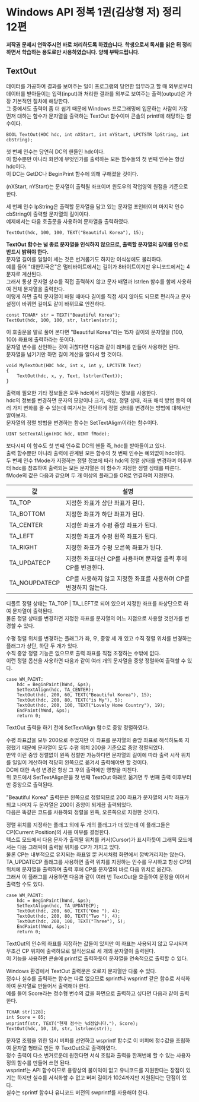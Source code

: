 # Windows API 정복 1권(김상형 저) 정리 12편

**저작권 문제시 연락주시면 바로 처리하도록 하겠습니다. 학생으로서 독서를 읽은 뒤 정리하면서 학습하는 용도로만 사용하였습니다. 양해 부탁드립니다.**

## TextOut

데이터를 가공하여 결과를 보여주는 일이 프로그램의 당연한 임무라고 할 때 외부로부터 데이터를 받아들이는 입력(input)과 처리한 결과를 외부로 보여주는 출력(output)은 가장 기본적인 절차에 해당한다.  
그 중에서도 출력이 좀 더 쉽기 때문에 Windows 프로그래밍에 입문하는 사람이 가장 먼저 대하는 함수가 문자열을 출력하는 TextOut 함수이며 콘솔의 printf에 해당하는 함수이다.  
  
    BOOL TextOut(HDC hdc, int nXStart, int nYStart, LPCTSTR lpString, int cbString);

첫 번째 인수는 당연히 DC의 핸들인 hdc이다.  
이 함수뿐만 아니라 화면에 무엇인가를 출력하는 모든 함수들의 첫 번째 인수는 항상 hdc이다.  
이 DC는 GetDC나 BeginPrint 함수에 의해 구해졌을 것이다.  
  
(nXStart, nYStart)는 문자열이 출력될 좌표이며 윈도우의 작업영역 원점을 기준으로 한다.  
  
세 번째 인수 lpString은 출력할 문자열을 담고 있는 문자열 포인터이며 마지막 인수 cbString이 출력할 문자열의 길이이다.  
예제에서는 다음 호출문을 사용하여 문자열을 출력하였다.  
  
    TextOut(hdc, 100, 100, TEXT("Beautiful Korea"), 15);

**TextOut 함수는 널 종료 문자열을 인식하지 않으므로, 출력할 문자열의 길이를 인수로 반드시 밝혀야 한다.**  
문자열 길이를 일일이 세는 것은 번거롭기도 하지만 이식성에도 불리하다.  
예를 들어 "대한민국은"은 멀티바이트에서는 길이가 8바이트이지만 유니코드에서는 4문자로 계산된다.  
그래서 통상 문자열 상수를 직접 출력하지 않고 문자 배열과 lstrlen 함수를 함께 사용하여 전체 문자열을 출력한다.  
이렇게 하면 출력 문자열이 바뀔 때마다 길이를 직접 세지 않아도 되므로 편리하고 문자 설정이 바뀌면 길이도 같이 바뀌므로 안전하다.  
  
    const TCHAR* str = TEXT("Beautiful Korea");
    TextOut(hdc, 100, 100, str, lstrlen(str));

이 호출문을 말로 풀어 본다면 "Beautiful Korea"라는 15자 길이의 문자열을 (100, 100) 좌표에 출력하라는 뜻이다.  
문자열 변수를 선언하는 것이 귀찮다면 다음과 같이 래퍼를 만들어 사용하면 된다.  
문자열을 넘기기만 하면 길이 계산을 알아서 할 것이다.  
  
    void MyTextOut(HDC hdc, int x, int y, LPCTSTR Text)
    {
        TextOut(hdc, x, y, Text, lstrlen(Text));
    }

출력에 필요한 기타 정보들은 모두 hdc에서 지정하는 정보를 사용한다.  
hdc의 정보를 변경하면 문자의 모양이나 크기, 색상, 정렬 상태, 좌표 해석 방법 등의 여러 가지 변화를 줄 수 있는데 여기서는 간단하게 정렬 상태를 변경하는 방법에 대해서만 알아보자.  
문자열의 정렬 방법을 변경하는 함수는 SetTextAligm이라는 함수이다.  
  
    UINT SetTextAlign(HDC hdc, UINT fMode);

보다시피 이 함수도 첫 번째 인수로 DC의 핸들 즉, hdc를 받아들이고 있다.  
출력 함수뿐만 아니라 출력에 관계된 모든 함수의 첫 번째 인수는 예외없이 hdc이다.  
두 번째 인수 fMode가 지정하는 정렬 정보에 따라 hdc의 정렬 상태를 변경하며 이후부터 hdc를 참조하여 출력되는 모든 문자열은 이 함수가 지정한 정렬 상태를 따른다.  
fMode의 값은 다음과 같으며 두 개 이상의 플래그를 OR로 연결하여 지정한다.  
  
값 | 설명
---|-----
TA_TOP | 지정한 좌표가 상단 좌표가 된다.
TA_BOTTOM | 지정한 좌표가 하단 좌표가 된다.
TA_CENTER | 지정한 좌표가 수평 중앙 좌표가 된다.
TA_LEFT | 지정한 좌표가 수평 왼쪽 좌표가 된다.
TA_RIGHT | 지정한 좌표가 수평 오른쪽 좌표가 된다.
TA_UPDATECP | 지정한 좌표대신 CP를 사용하며 문자열 출력 후에 CP를 변경한다.
TA_NOUPDATECP | CP를 사용하지 않고 지정한 좌표를 사용하며 CP를 변경하지 않는다.

디폴트 정렬 상태는 TA_TOP | TA_LEFT로 되어 있으며 지정한 좌표를 좌상단으로 하여 문자열이 출력된다.  
물론 정렬 상태를 변경하면 지정한 좌표를 문자열의 어느 지점으로 사용할 것인가를 변경할 수 있다.  
  
수평 정렬 위치를 변경하는 플래그가 좌, 우, 중앙 세 개 있고 수직 정렬 위치를 변경하는 플래그가 상단, 하단 두 개가 있다.  
수직 중앙 정렬 기능은 없으므로 출력 좌표를 직접 조정하는 수밖에 없다.  
이런 정렬 옵션을 사용하면 다음과 같이 여러 개의 문자열을 중앙 정렬하여 출력할 수 있다.  
  
    case WM_PAINT:
        hdc = BeginPaint(hWnd, &ps);
        SetTextAlign(hdc, TA_CENTER);
        TextOut(hdc, 200, 60, TEXT("Beautiful Korea"), 15);
        TextOut(hdc, 200, 80, TEXT("is My"), 5);
        TextOut(hdc, 200, 100, TEXT("Lovely Home Country"), 19);
        EndPaint(hWnd, &ps);
        return 0;

TextOut 출력을 하기 전에 SetTextAlign 함수로 중앙 정렬하였다.  
  
수평 좌표값을 모두 200으로 주었지만 이 좌표를 문자열의 중앙 좌표로 해석하도록 지정했기 때문에 문자열이 모두 수평 위치 200을 기준으로 중앙 정렬되었다.  
만약 이런 중앙 정렬없이 왼쪽 정렬만 가능하다면 문자열의 길이에 따라 출력 시작 위치를 일일이 계산하여 적당히 왼쪽으로 옮겨서 출력해야만 할 것이다.  
DC에 대한 속성 변경은 항상 그 후의 출력에만 영향을 미친다.  
위 코드에서 SetTextAlign문을 첫 번째 TextOut 아래로 옮기면 두 번째 출력 이후부터만 중앙으로 출력된다.  
  
"Beautiful Korea" 출력문은 왼쪽으로 정렬되므로 200 좌표가 문자열의 시작 좌표가 되고 나머지 두 문자열은 200이 중앙이 되게끔 출력되었다.  
다음은 똑같은 코드를 사용하되 정렬을 왼쪽, 오른쪽으로 지정한 것이다.  
  
정렬 위치를 지정하는 플래그 외에 두 개의 플래그가 더 있는데 이 플래그들은 CP(Current Position)의 사용 여부를 결정한다.  
텍스트 모드에서 다음 문자가 출력될 위치를 커서(Cursor)가 표시하듯이 그래픽 모드에서는 다음 그래픽이 출력될 위치를 CP가 가지고 있다.  
물론 CP는 내부적으로 유지되는 좌표일 뿐 커서처럼 화면에서 깜박거리지는 않는다.  
TA_UPDATECP 플래그를 사용하면 출력 위치를 지정하는 인수를 무시하고 항상 CP의 위치에 문자열을 출력하며 출력 후에 CP를 문자열의 바로 다음 위치로 옮긴다.  
그래서 이 플래그를 사용하면 다음과 같이 여러 번 TextOut을 호출하여 문장을 이어서 출력할 수도 있다.  
  
    case WM_PAINT:
        hdc = BeginPaint(hWnd, &ps);
        SetTextAlign(hdc, TA_UPDATECP);
        TextOut(hdc, 200, 60, TEXT("One "), 4);
        TextOut(hdc, 200, 80, TEXT("Two "), 4);
        TextOut(hdc, 200, 100, TEXT("Three"), 5);
        EndPaint(hWnd, &ps);
        return 0;

TextOut의 인수의 좌표를 지정하는 값들이 있지만 이 좌표는 사용되지 않고 무시되며 무조건 CP 위치에 출력하므로 일직선으로 세 개의 문자열이 출력된다.  
이 기능을 사용하면 콘솔에 printf로 출력하듯이 문자열을 연속적으로 출력할 수 있다.  
  
Windows 환경에서 TextOut 출력문은 오로지 문자열만 다룰 수 있다.  
정수나 실수를 출력하는 함수는 따로 없으므로 sprintf나 wsprintf 같은 함수로 서식화하여 문자열로 만들어서 출력해야 한다.  
예를 들어 Score라는 정수형 변수의 값을 화면으로 출력하고 싶다면 다음과 같이 출력한다.  
  
    TCHAR str[128];
    int Score = 85;
    wsprintf(str, TEXT("현재 점수는 %d점입니다."), Score);
    TextOut(hdc, 10, 10, str, lstrlen(str));

문자열 조립을 위한 임시 버퍼를 선언하고 wsprintf 함수로 이 버퍼에 정수값을 조립하여 문자열 형태로 만든 후 TextOut으로 출력하였다.  
정수 출력이 다소 번거로운데 원한다면 서식 조립과 출력을 한꺼번에 할 수 있는 사용자 정의 함수를 만들어 쓰면 된다.  
wsprintf는 API 함수이므로 용량상의 불이익이 없고 유니코드를 지원한다는 장점이 있기는 하지만 실수를 서식화할 수 없고 버퍼 길이가 1024까지만 지원된다는 단점이 있다.  
실수는 sprintf 함수나 유니코드 버전의 swprintf를 사용해야 한다.